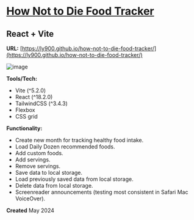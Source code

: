 # [How Not to Die Food Tracker](https://ly900.github.io/how-not-to-die-food-tracker/)

## React + Vite

**URL:** [https://ly900.github.io/how-not-to-die-food-tracker/](https://ly900.github.io/how-not-to-die-food-tracker/)

![image](https://ly900.github.io/how-not-to-die-food-tracker/assets/how-not-to-die2.png)

**Tools/Tech:**

- Vite (^5.2.0)
- React (^18.2.0)
- TailwindCSS (^3.4.3)
- Flexbox
- CSS grid

**Functionality:**

- Create new month for tracking healthy food intake.
- Load Daily Dozen recommended foods.
- Add custom foods.
- Add servings.
- Remove servings.
- Save data to local storage.
- Load previously saved data from local storage.
- Delete data from local storage.
- Screenreader announcements (testing most consistent in Safari Mac VoiceOver).

**Created** May 2024
